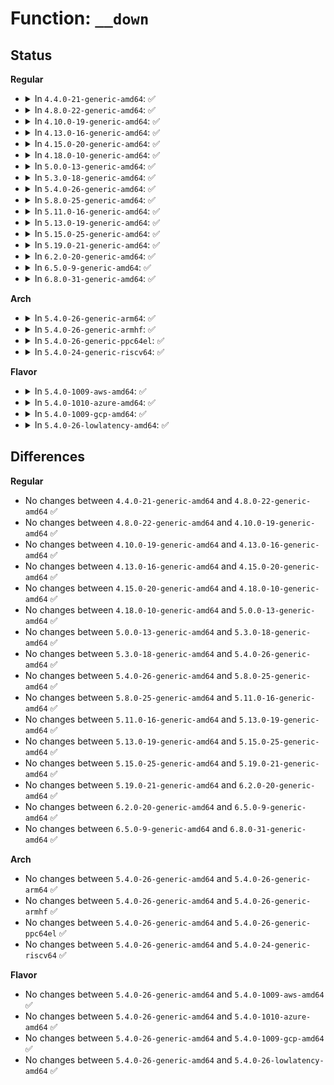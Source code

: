 # Function: <code>__down</code>

## Status
<b>Regular</b>
<ul>
<li>
<details>
<summary>In <code>4.4.0-21-generic-amd64</code>: ✅</summary>

```c
void __down(struct semaphore * sem)
```

```json
{
  "name": "__down",
  "collision_type": "Unique Static",
  "inline_type": "No",
  "funcs": [
    {
      "addr": 18446744071587374128,
      "name": "__down",
      "external": false,
      "loc": "kernel/locking/semaphore.c:236",
      "file": "kernel/locking/semaphore.c",
      "inline": "seen, unknown",
      "caller_inline": [],
      "caller_func": [
        "kernel/locking/semaphore.c:down"
      ]
    }
  ],
  "symbols": [
    {
      "addr": 18446744071587374128,
      "name": "__down",
      "section": ".text",
      "bind": "STB_LOCAL",
      "size": 198
    }
  ]
}
```
</details>
</li>
<li>
<details>
<summary>In <code>4.8.0-22-generic-amd64</code>: ✅</summary>

```c
void __down(struct semaphore * sem)
```

```json
{
  "name": "__down",
  "collision_type": "Unique Static",
  "inline_type": "No",
  "funcs": [
    {
      "addr": 18446744071587875040,
      "name": "__down",
      "external": false,
      "loc": "kernel/locking/semaphore.c:236",
      "file": "kernel/locking/semaphore.c",
      "inline": "seen, unknown",
      "caller_inline": [],
      "caller_func": [
        "kernel/locking/semaphore.c:down"
      ]
    }
  ],
  "symbols": [
    {
      "addr": 18446744071587875040,
      "name": "__down",
      "section": ".text",
      "bind": "STB_LOCAL",
      "size": 198
    }
  ]
}
```
</details>
</li>
<li>
<details>
<summary>In <code>4.10.0-19-generic-amd64</code>: ✅</summary>

```c
void __down(struct semaphore * sem)
```

```json
{
  "name": "__down",
  "collision_type": "Unique Static",
  "inline_type": "No",
  "funcs": [
    {
      "addr": 18446744071588091856,
      "name": "__down",
      "external": false,
      "loc": "kernel/locking/semaphore.c:236",
      "file": "kernel/locking/semaphore.c",
      "inline": "seen, unknown",
      "caller_inline": [],
      "caller_func": [
        "kernel/locking/semaphore.c:down"
      ]
    }
  ],
  "symbols": [
    {
      "addr": 18446744071588091856,
      "name": "__down",
      "section": ".text",
      "bind": "STB_LOCAL",
      "size": 198
    }
  ]
}
```
</details>
</li>
<li>
<details>
<summary>In <code>4.13.0-16-generic-amd64</code>: ✅</summary>

```c
void __down(struct semaphore * sem)
```

```json
{
  "name": "__down",
  "collision_type": "Unique Static",
  "inline_type": "No",
  "funcs": [
    {
      "addr": 18446744071588317552,
      "name": "__down",
      "external": false,
      "loc": "kernel/locking/semaphore.c:236",
      "file": "kernel/locking/semaphore.c",
      "inline": "seen, unknown",
      "caller_inline": [],
      "caller_func": [
        "kernel/locking/semaphore.c:down"
      ]
    }
  ],
  "symbols": [
    {
      "addr": 18446744071588317552,
      "name": "__down",
      "section": ".text",
      "bind": "STB_LOCAL",
      "size": 212
    }
  ]
}
```
</details>
</li>
<li>
<details>
<summary>In <code>4.15.0-20-generic-amd64</code>: ✅</summary>

```c
void __down(struct semaphore * sem)
```

```json
{
  "name": "__down",
  "collision_type": "Unique Static",
  "inline_type": "No",
  "funcs": [
    {
      "addr": 18446744071588882960,
      "name": "__down",
      "external": false,
      "loc": "kernel/locking/semaphore.c:236",
      "file": "kernel/locking/semaphore.c",
      "inline": "seen, unknown",
      "caller_inline": [],
      "caller_func": [
        "kernel/locking/semaphore.c:down"
      ]
    }
  ],
  "symbols": [
    {
      "addr": 18446744071588882960,
      "name": "__down",
      "section": ".text",
      "bind": "STB_LOCAL",
      "size": 217
    }
  ]
}
```
</details>
</li>
<li>
<details>
<summary>In <code>4.18.0-10-generic-amd64</code>: ✅</summary>

```c
void __down(struct semaphore * sem)
```

```json
{
  "name": "__down",
  "collision_type": "Unique Static",
  "inline_type": "No",
  "funcs": [
    {
      "addr": 18446744071589261360,
      "name": "__down",
      "external": false,
      "loc": "kernel/locking/semaphore.c:236",
      "file": "kernel/locking/semaphore.c",
      "inline": "seen, unknown",
      "caller_inline": [],
      "caller_func": [
        "kernel/locking/semaphore.c:down"
      ]
    }
  ],
  "symbols": [
    {
      "addr": 18446744071589261360,
      "name": "__down",
      "section": ".text",
      "bind": "STB_LOCAL",
      "size": 203
    }
  ]
}
```
</details>
</li>
<li>
<details>
<summary>In <code>5.0.0-13-generic-amd64</code>: ✅</summary>

```c
void __down(struct semaphore * sem)
```

```json
{
  "name": "__down",
  "collision_type": "Unique Static",
  "inline_type": "No",
  "funcs": [
    {
      "addr": 18446744071589503856,
      "name": "__down",
      "external": false,
      "loc": "kernel/locking/semaphore.c:236",
      "file": "kernel/locking/semaphore.c",
      "inline": "seen, unknown",
      "caller_inline": [],
      "caller_func": [
        "kernel/locking/semaphore.c:down"
      ]
    }
  ],
  "symbols": [
    {
      "addr": 18446744071589503856,
      "name": "__down",
      "section": ".text",
      "bind": "STB_LOCAL",
      "size": 203
    }
  ]
}
```
</details>
</li>
<li>
<details>
<summary>In <code>5.3.0-18-generic-amd64</code>: ✅</summary>

```c
void __down(struct semaphore * sem)
```

```json
{
  "name": "__down",
  "collision_type": "Unique Static",
  "inline_type": "No",
  "funcs": [
    {
      "addr": 18446744071589964544,
      "name": "__down",
      "external": false,
      "loc": "kernel/locking/semaphore.c:235",
      "file": "kernel/locking/semaphore.c",
      "inline": "seen, unknown",
      "caller_inline": [],
      "caller_func": [
        "kernel/locking/semaphore.c:down"
      ]
    }
  ],
  "symbols": [
    {
      "addr": 18446744071589964544,
      "name": "__down",
      "section": ".text",
      "bind": "STB_LOCAL",
      "size": 201
    }
  ]
}
```
</details>
</li>
<li>
<details>
<summary>In <code>5.4.0-26-generic-amd64</code>: ✅</summary>

```c
void __down(struct semaphore * sem)
```

```json
{
  "name": "__down",
  "collision_type": "Unique Static",
  "inline_type": "No",
  "funcs": [
    {
      "addr": 18446744071590192208,
      "name": "__down",
      "external": false,
      "loc": "kernel/locking/semaphore.c:235",
      "file": "kernel/locking/semaphore.c",
      "inline": "seen, unknown",
      "caller_inline": [],
      "caller_func": [
        "kernel/locking/semaphore.c:down"
      ]
    }
  ],
  "symbols": [
    {
      "addr": 18446744071590192208,
      "name": "__down",
      "section": ".text",
      "bind": "STB_LOCAL",
      "size": 201
    }
  ]
}
```
</details>
</li>
<li>
<details>
<summary>In <code>5.8.0-25-generic-amd64</code>: ✅</summary>

```c
void __down(struct semaphore * sem)
```

```json
{
  "name": "__down",
  "collision_type": "Unique Static",
  "inline_type": "No",
  "funcs": [
    {
      "addr": 18446744071591208848,
      "name": "__down",
      "external": false,
      "loc": "kernel/locking/semaphore.c:235",
      "file": "kernel/locking/semaphore.c",
      "inline": "seen, unknown",
      "caller_inline": [],
      "caller_func": [
        "kernel/locking/semaphore.c:down"
      ]
    }
  ],
  "symbols": [
    {
      "addr": 18446744071591208848,
      "name": "__down",
      "section": ".text",
      "bind": "STB_LOCAL",
      "size": 189
    }
  ]
}
```
</details>
</li>
<li>
<details>
<summary>In <code>5.11.0-16-generic-amd64</code>: ✅</summary>

```c
void __down(struct semaphore * sem)
```

```json
{
  "name": "__down",
  "collision_type": "Unique Static",
  "inline_type": "No",
  "funcs": [
    {
      "addr": 18446744071591704144,
      "name": "__down",
      "external": false,
      "loc": "kernel/locking/semaphore.c:235",
      "file": "kernel/locking/semaphore.c",
      "inline": "seen, unknown",
      "caller_inline": [],
      "caller_func": [
        "kernel/locking/semaphore.c:down"
      ]
    }
  ],
  "symbols": [
    {
      "addr": 18446744071591704144,
      "name": "__down",
      "section": ".text",
      "bind": "STB_LOCAL",
      "size": 189
    }
  ]
}
```
</details>
</li>
<li>
<details>
<summary>In <code>5.13.0-19-generic-amd64</code>: ✅</summary>

```c
void __down(struct semaphore * sem)
```

```json
{
  "name": "__down",
  "collision_type": "Unique Static",
  "inline_type": "No",
  "funcs": [
    {
      "addr": 18446744071591646640,
      "name": "__down",
      "external": false,
      "loc": "kernel/locking/semaphore.c:235",
      "file": "kernel/locking/semaphore.c",
      "inline": "seen, unknown",
      "caller_inline": [],
      "caller_func": [
        "kernel/locking/semaphore.c:down"
      ]
    }
  ],
  "symbols": [
    {
      "addr": 18446744071591646640,
      "name": "__down",
      "section": ".text",
      "bind": "STB_LOCAL",
      "size": 31
    }
  ]
}
```
</details>
</li>
<li>
<details>
<summary>In <code>5.15.0-25-generic-amd64</code>: ✅</summary>

```c
void __down(struct semaphore * sem)
```

```json
{
  "name": "__down",
  "collision_type": "Unique Static",
  "inline_type": "No",
  "funcs": [
    {
      "addr": 18446744071592820176,
      "name": "__down",
      "external": false,
      "loc": "kernel/locking/semaphore.c:239",
      "file": "kernel/locking/semaphore.c",
      "inline": "seen, unknown",
      "caller_inline": [],
      "caller_func": [
        "kernel/locking/semaphore.c:down"
      ]
    }
  ],
  "symbols": [
    {
      "addr": 18446744071592820176,
      "name": "__down",
      "section": ".text",
      "bind": "STB_LOCAL",
      "size": 31
    }
  ]
}
```
</details>
</li>
<li>
<details>
<summary>In <code>5.19.0-21-generic-amd64</code>: ✅</summary>

```c
void __down(struct semaphore * sem)
```

```json
{
  "name": "__down",
  "collision_type": "Unique Static",
  "inline_type": "No",
  "funcs": [
    {
      "addr": 18446744071594725056,
      "name": "__down",
      "external": false,
      "loc": "kernel/locking/semaphore.c:252",
      "file": "kernel/locking/semaphore.c",
      "inline": "seen, unknown",
      "caller_inline": [],
      "caller_func": [
        "kernel/locking/semaphore.c:down"
      ]
    }
  ],
  "symbols": [
    {
      "addr": 18446744071594725056,
      "name": "__down",
      "section": ".text",
      "bind": "STB_LOCAL",
      "size": 43
    }
  ]
}
```
</details>
</li>
<li>
<details>
<summary>In <code>6.2.0-20-generic-amd64</code>: ✅</summary>

```c
void __down(struct semaphore * sem)
```

```json
{
  "name": "__down",
  "collision_type": "Unique Static",
  "inline_type": "No",
  "funcs": [
    {
      "addr": 18446744071596475792,
      "name": "__down",
      "external": false,
      "loc": "kernel/locking/semaphore.c:252",
      "file": "kernel/locking/semaphore.c",
      "inline": "seen, unknown",
      "caller_inline": [],
      "caller_func": [
        "kernel/locking/semaphore.c:down"
      ]
    }
  ],
  "symbols": [
    {
      "addr": 18446744071596475792,
      "name": "__down",
      "section": ".text",
      "bind": "STB_LOCAL",
      "size": 43
    }
  ]
}
```
</details>
</li>
<li>
<details>
<summary>In <code>6.5.0-9-generic-amd64</code>: ✅</summary>

```c
void __down(struct semaphore * sem)
```

```json
{
  "name": "__down",
  "collision_type": "Unique Static",
  "inline_type": "No",
  "funcs": [
    {
      "addr": 18446744071597017376,
      "name": "__down",
      "external": false,
      "loc": "kernel/locking/semaphore.c:252",
      "file": "kernel/locking/semaphore.c",
      "inline": "seen, unknown",
      "caller_inline": [],
      "caller_func": [
        "kernel/locking/semaphore.c:down"
      ]
    }
  ],
  "symbols": [
    {
      "addr": 18446744071597017376,
      "name": "__down",
      "section": ".text",
      "bind": "STB_LOCAL",
      "size": 43
    }
  ]
}
```
</details>
</li>
<li>
<details>
<summary>In <code>6.8.0-31-generic-amd64</code>: ✅</summary>

```c
void __down(struct semaphore * sem)
```

```json
{
  "name": "__down",
  "collision_type": "Unique Static",
  "inline_type": "No",
  "funcs": [
    {
      "addr": 18446744071597946720,
      "name": "__down",
      "external": false,
      "loc": "kernel/locking/semaphore.c:252",
      "file": "kernel/locking/semaphore.c",
      "inline": "seen, unknown",
      "caller_inline": [],
      "caller_func": [
        "kernel/locking/semaphore.c:down"
      ]
    }
  ],
  "symbols": [
    {
      "addr": 18446744071597946720,
      "name": "__down",
      "section": ".text",
      "bind": "STB_LOCAL",
      "size": 43
    }
  ]
}
```
</details>
</li>
</ul>
<b>Arch</b>
<ul>
<li>
<details>
<summary>In <code>5.4.0-26-generic-arm64</code>: ✅</summary>

```c
void __down(struct semaphore * sem)
```

```json
{
  "name": "__down",
  "collision_type": "Unique Static",
  "inline_type": "No",
  "funcs": [
    {
      "addr": 18446603336503936856,
      "name": "__down",
      "external": false,
      "loc": "kernel/locking/semaphore.c:235",
      "file": "kernel/locking/semaphore.c",
      "inline": "seen, unknown",
      "caller_inline": [],
      "caller_func": [
        "kernel/locking/semaphore.c:down"
      ]
    }
  ],
  "symbols": [
    {
      "addr": 18446603336503936856,
      "name": "__down",
      "section": ".text",
      "bind": "STB_LOCAL",
      "size": 296
    }
  ]
}
```
</details>
</li>
<li>
<details>
<summary>In <code>5.4.0-26-generic-armhf</code>: ✅</summary>

```c
void __down(struct semaphore * sem)
```

```json
{
  "name": "__down",
  "collision_type": "Unique Static",
  "inline_type": "No",
  "funcs": [
    {
      "addr": 3236546832,
      "name": "__down",
      "external": false,
      "loc": "kernel/locking/semaphore.c:235",
      "file": "kernel/locking/semaphore.c",
      "inline": "seen, unknown",
      "caller_inline": [],
      "caller_func": [
        "kernel/locking/semaphore.c:down"
      ]
    }
  ],
  "symbols": [
    {
      "addr": 3236546832,
      "name": "__down",
      "section": ".text",
      "bind": "STB_LOCAL",
      "size": 244
    }
  ]
}
```
</details>
</li>
<li>
<details>
<summary>In <code>5.4.0-26-generic-ppc64el</code>: ✅</summary>

```c
void __down(struct semaphore * sem)
```

```json
{
  "name": "__down",
  "collision_type": "Unique Static",
  "inline_type": "No",
  "funcs": [
    {
      "addr": 13835058055297789040,
      "name": "__down",
      "external": false,
      "loc": "kernel/locking/semaphore.c:235",
      "file": "kernel/locking/semaphore.c",
      "inline": "seen, unknown",
      "caller_inline": [],
      "caller_func": [
        "kernel/locking/semaphore.c:down"
      ]
    }
  ],
  "symbols": [
    {
      "addr": 13835058055297789040,
      "name": "__down",
      "section": ".text",
      "bind": "STB_LOCAL",
      "size": 340
    }
  ]
}
```
</details>
</li>
<li>
<details>
<summary>In <code>5.4.0-24-generic-riscv64</code>: ✅</summary>

```c
void __down(struct semaphore * sem)
```

```json
{
  "name": "__down",
  "collision_type": "Unique Static",
  "inline_type": "No",
  "funcs": [
    {
      "addr": 18446743936279803774,
      "name": "__down",
      "external": false,
      "loc": "kernel/locking/semaphore.c:235",
      "file": "kernel/locking/semaphore.c",
      "inline": "seen, unknown",
      "caller_inline": [],
      "caller_func": [
        "kernel/locking/semaphore.c:down"
      ]
    }
  ],
  "symbols": [
    {
      "addr": 18446743936279803774,
      "name": "__down",
      "section": ".text",
      "bind": "STB_LOCAL",
      "size": 202
    }
  ]
}
```
</details>
</li>
</ul>
<b>Flavor</b>
<ul>
<li>
<details>
<summary>In <code>5.4.0-1009-aws-amd64</code>: ✅</summary>

```c
void __down(struct semaphore * sem)
```

```json
{
  "name": "__down",
  "collision_type": "Unique Static",
  "inline_type": "No",
  "funcs": [
    {
      "addr": 18446744071589794496,
      "name": "__down",
      "external": false,
      "loc": "kernel/locking/semaphore.c:235",
      "file": "kernel/locking/semaphore.c",
      "inline": "seen, unknown",
      "caller_inline": [],
      "caller_func": [
        "kernel/locking/semaphore.c:down"
      ]
    }
  ],
  "symbols": [
    {
      "addr": 18446744071589794496,
      "name": "__down",
      "section": ".text",
      "bind": "STB_LOCAL",
      "size": 201
    }
  ]
}
```
</details>
</li>
<li>
<details>
<summary>In <code>5.4.0-1010-azure-amd64</code>: ✅</summary>

```c
void __down(struct semaphore * sem)
```

```json
{
  "name": "__down",
  "collision_type": "Unique Static",
  "inline_type": "No",
  "funcs": [
    {
      "addr": 18446744071589516976,
      "name": "__down",
      "external": false,
      "loc": "kernel/locking/semaphore.c:235",
      "file": "kernel/locking/semaphore.c",
      "inline": "seen, unknown",
      "caller_inline": [],
      "caller_func": [
        "kernel/locking/semaphore.c:down"
      ]
    }
  ],
  "symbols": [
    {
      "addr": 18446744071589516976,
      "name": "__down",
      "section": ".text",
      "bind": "STB_LOCAL",
      "size": 195
    }
  ]
}
```
</details>
</li>
<li>
<details>
<summary>In <code>5.4.0-1009-gcp-amd64</code>: ✅</summary>

```c
void __down(struct semaphore * sem)
```

```json
{
  "name": "__down",
  "collision_type": "Unique Static",
  "inline_type": "No",
  "funcs": [
    {
      "addr": 18446744071590237904,
      "name": "__down",
      "external": false,
      "loc": "kernel/locking/semaphore.c:235",
      "file": "kernel/locking/semaphore.c",
      "inline": "seen, unknown",
      "caller_inline": [],
      "caller_func": [
        "kernel/locking/semaphore.c:down"
      ]
    }
  ],
  "symbols": [
    {
      "addr": 18446744071590237904,
      "name": "__down",
      "section": ".text",
      "bind": "STB_LOCAL",
      "size": 201
    }
  ]
}
```
</details>
</li>
<li>
<details>
<summary>In <code>5.4.0-26-lowlatency-amd64</code>: ✅</summary>

```c
void __down(struct semaphore * sem)
```

```json
{
  "name": "__down",
  "collision_type": "Unique Static",
  "inline_type": "No",
  "funcs": [
    {
      "addr": 18446744071590288320,
      "name": "__down",
      "external": false,
      "loc": "kernel/locking/semaphore.c:235",
      "file": "kernel/locking/semaphore.c",
      "inline": "seen, unknown",
      "caller_inline": [],
      "caller_func": [
        "kernel/locking/semaphore.c:down"
      ]
    }
  ],
  "symbols": [
    {
      "addr": 18446744071590288320,
      "name": "__down",
      "section": ".text",
      "bind": "STB_LOCAL",
      "size": 192
    }
  ]
}
```
</details>
</li>
</ul>

## Differences
<b>Regular</b>
<ul>
<li>
No changes between <code>4.4.0-21-generic-amd64</code> and <code>4.8.0-22-generic-amd64</code> ✅
</li>
<li>
No changes between <code>4.8.0-22-generic-amd64</code> and <code>4.10.0-19-generic-amd64</code> ✅
</li>
<li>
No changes between <code>4.10.0-19-generic-amd64</code> and <code>4.13.0-16-generic-amd64</code> ✅
</li>
<li>
No changes between <code>4.13.0-16-generic-amd64</code> and <code>4.15.0-20-generic-amd64</code> ✅
</li>
<li>
No changes between <code>4.15.0-20-generic-amd64</code> and <code>4.18.0-10-generic-amd64</code> ✅
</li>
<li>
No changes between <code>4.18.0-10-generic-amd64</code> and <code>5.0.0-13-generic-amd64</code> ✅
</li>
<li>
No changes between <code>5.0.0-13-generic-amd64</code> and <code>5.3.0-18-generic-amd64</code> ✅
</li>
<li>
No changes between <code>5.3.0-18-generic-amd64</code> and <code>5.4.0-26-generic-amd64</code> ✅
</li>
<li>
No changes between <code>5.4.0-26-generic-amd64</code> and <code>5.8.0-25-generic-amd64</code> ✅
</li>
<li>
No changes between <code>5.8.0-25-generic-amd64</code> and <code>5.11.0-16-generic-amd64</code> ✅
</li>
<li>
No changes between <code>5.11.0-16-generic-amd64</code> and <code>5.13.0-19-generic-amd64</code> ✅
</li>
<li>
No changes between <code>5.13.0-19-generic-amd64</code> and <code>5.15.0-25-generic-amd64</code> ✅
</li>
<li>
No changes between <code>5.15.0-25-generic-amd64</code> and <code>5.19.0-21-generic-amd64</code> ✅
</li>
<li>
No changes between <code>5.19.0-21-generic-amd64</code> and <code>6.2.0-20-generic-amd64</code> ✅
</li>
<li>
No changes between <code>6.2.0-20-generic-amd64</code> and <code>6.5.0-9-generic-amd64</code> ✅
</li>
<li>
No changes between <code>6.5.0-9-generic-amd64</code> and <code>6.8.0-31-generic-amd64</code> ✅
</li>
</ul>
<b>Arch</b>
<ul>
<li>
No changes between <code>5.4.0-26-generic-amd64</code> and <code>5.4.0-26-generic-arm64</code> ✅
</li>
<li>
No changes between <code>5.4.0-26-generic-amd64</code> and <code>5.4.0-26-generic-armhf</code> ✅
</li>
<li>
No changes between <code>5.4.0-26-generic-amd64</code> and <code>5.4.0-26-generic-ppc64el</code> ✅
</li>
<li>
No changes between <code>5.4.0-26-generic-amd64</code> and <code>5.4.0-24-generic-riscv64</code> ✅
</li>
</ul>
<b>Flavor</b>
<ul>
<li>
No changes between <code>5.4.0-26-generic-amd64</code> and <code>5.4.0-1009-aws-amd64</code> ✅
</li>
<li>
No changes between <code>5.4.0-26-generic-amd64</code> and <code>5.4.0-1010-azure-amd64</code> ✅
</li>
<li>
No changes between <code>5.4.0-26-generic-amd64</code> and <code>5.4.0-1009-gcp-amd64</code> ✅
</li>
<li>
No changes between <code>5.4.0-26-generic-amd64</code> and <code>5.4.0-26-lowlatency-amd64</code> ✅
</li>
</ul>
